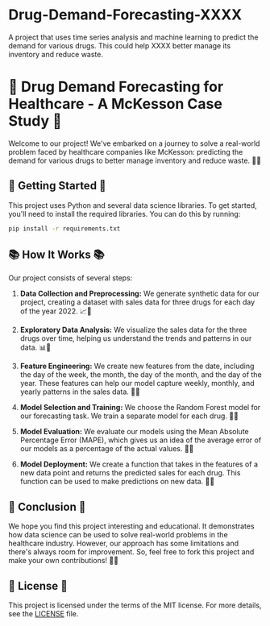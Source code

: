 # Drug-Demand-Forecasting-XXXX
A project that uses time series analysis and machine learning to predict the demand for various drugs. This could help XXXX better manage its inventory and reduce waste.

# 🌟 Drug Demand Forecasting for Healthcare - A McKesson Case Study 🌟

Welcome to our project! We've embarked on a journey to solve a real-world problem faced by healthcare companies like McKesson: predicting the demand for various drugs to better manage inventory and reduce waste. 💊🏥

## 🚀 Getting Started 🚀

This project uses Python and several data science libraries. To get started, you'll need to install the required libraries. You can do this by running:

```bash
pip install -r requirements.txt
```

## 📚 How It Works 📚

Our project consists of several steps:

1. **Data Collection and Preprocessing:** We generate synthetic data for our project, creating a dataset with sales data for three drugs for each day of the year 2022. 📈📅

2. **Exploratory Data Analysis:** We visualize the sales data for the three drugs over time, helping us understand the trends and patterns in our data. 📊🔎

3. **Feature Engineering:** We create new features from the date, including the day of the week, the month, the day of the month, and the day of the year. These features can help our model capture weekly, monthly, and yearly patterns in the sales data. 📆🔧

4. **Model Selection and Training:** We choose the Random Forest model for our forecasting task. We train a separate model for each drug. 🌲🤖

5. **Model Evaluation:** We evaluate our models using the Mean Absolute Percentage Error (MAPE), which gives us an idea of the average error of our models as a percentage of the actual values. 🎯📏

6. **Model Deployment:** We create a function that takes in the features of a new data point and returns the predicted sales for each drug. This function can be used to make predictions on new data. 🚀🔮

## 🎉 Conclusion 🎉

We hope you find this project interesting and educational. It demonstrates how data science can be used to solve real-world problems in the healthcare industry. However, our approach has some limitations and there's always room for improvement. So, feel free to fork this project and make your own contributions! 🎉🏁

## 📖 License 📖

This project is licensed under the terms of the MIT license. For more details, see the [LICENSE](LICENSE) file.